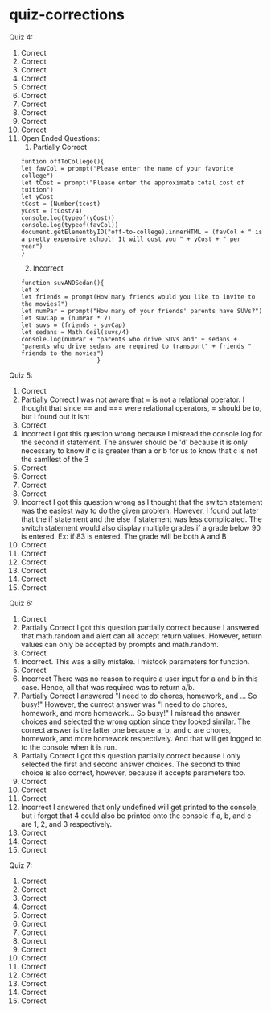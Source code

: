 # quiz-corrections
Quiz 4:
1. Correct
2. Correct
3. Correct
4. Correct
5. Correct
6. Correct
7. Correct
8. Correct
9. Correct
10. Correct
11. Open Ended Questions:
    1. Partially Correct
    ```
    funtion offToCollege(){
    let favCol = prompt("Please enter the name of your favorite college")
    let tCost = prompt("Please enter the approximate total cost of tuition")
    let yCost
    tCost = (Number(tcost)
    yCost = (tCost/4)
    console.log(typeof(yCost))
    console.log(typeof(favCol))
    document.getElementbyID("off-to-college).innerHTML = (favCol + " is a pretty expensive school! It will cost you " + yCost + " per   year")
    }
    
    ```
    2. Incorrect
      ```
      function suvANDSedan(){
      let x
      let friends = prompt(How many friends would you like to invite to the movies?")
      let numPar = prompt("How many of your friends' parents have SUVs?")
      let suvCap = (numPar * 7)
      let suvs = (friends - suvCap)
      let sedans = Math.Ceil(suvs/4)
      console.log(numPar + "parents who drive SUVs and" + sedans + "parents who drive sedans are required to transport" + friends "    friends to the movies")
                           }   
      ```
Quiz 5:
1. Correct
2. Partially Correct
I was not aware that = is not a relational operator. I thought that since == and === were relational operators, = should be to, but I found out it isnt
3. Correct
4. Incorrect
I got this question wrong because I misread the console.log for the second if statement. The answer should be 'd' because it is only necessary to know if c is greater than a or b for us to know that c is not the samllest of the 3
5. Correct
6. Correct
7. Correct
8. Correct
9. Incorrect
I got this question wrong as I thought that the switch statement was the easiest way to do the given problem. However, I found out later that the if statement and the else if statement was less complicated. The switch statement would also display multiple grades if a grade below 90 is entered. Ex: if 83 is entered. The grade will be both A and B
10. Correct
11. Correct
12. Correct
13. Correct
14. Correct
15. Correct

Quiz 6:
1. Correct
2. Partially Correct
I got this question partially correct because I answered that math.random and alert can all accept return values. However, return values can only be accepted by prompts and math.random.
3. Correct
4. Incorrect. This was a silly mistake. I mistook parameters for function.
5. Correct
6. Incorrect
There was no reason to require a user input for a and b in this case. Hence, all that was required was to return a/b. 
7. Partially Correct
I answered "I need to do chores, homework, and ... So busy!" However, the currect answer was "I need to do chores, homework, and more homework... So busy!" I misread the answer choices and selected the wrong option since they looked similar. The correct answer is the latter one because a, b, and c are chores, homework, and more homework respectively. And that will get logged to to the console when it is run.
8. Partially Correct
I got this question partially correct because I only selected the first and second answer choices. The second to third choice is also correct, however, because it accepts parameters too.
9. Correct
10. Correct
11. Correct
12. Incorrect
I answered that only undefined will get printed to the console, but i forgot that 4 could also be printed onto the console if a, b, and c are 1, 2, and 3 respectively.
13. Correct
14. Correct
15. Correct

Quiz 7:
1. Correct
2. Correct
3. Correct
4. Correct
5. Correct
6. Correct
7. Correct
8. Correct
9. Correct
10. Correct
11. Correct
12. Correct
13. Correct
14. Correct
15. Correct
